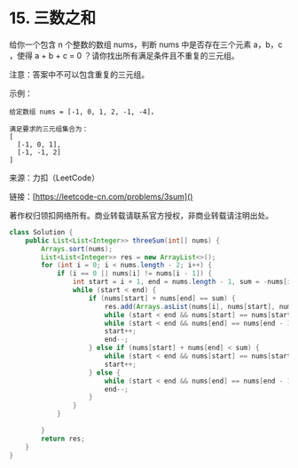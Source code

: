 # 15. 三数之和
给你一个包含 n 个整数的数组 nums，判断 nums 中是否存在三个元素 a，b，c ，使得 a + b + c = 0 ？请你找出所有满足条件且不重复的三元组。

注意：答案中不可以包含重复的三元组。

示例：

```
给定数组 nums = [-1, 0, 1, 2, -1, -4]，

满足要求的三元组集合为：
[
  [-1, 0, 1],
  [-1, -1, 2]
]
```

来源：力扣（LeetCode）

链接：[https://leetcode-cn.com/problems/3sum]()

著作权归领扣网络所有。商业转载请联系官方授权，非商业转载请注明出处。

```java
class Solution {
    public List<List<Integer>> threeSum(int[] nums) {
        Arrays.sort(nums);
        List<List<Integer>> res = new ArrayList<>();
        for (int i = 0; i < nums.length - 2; i++) {
            if (i == 0 || nums[i] != nums[i - 1]) {
                int start = i + 1, end = nums.length - 1, sum = -nums[i];
                while (start < end) {
                    if (nums[start] + nums[end] == sum) {
                        res.add(Arrays.asList(nums[i], nums[start], nums[end]));
                        while (start < end && nums[start] == nums[start + 1]) start++;
                        while (start < end && nums[end] == nums[end - 1]) end--;
                        start++;
                        end--;
                    } else if (nums[start] + nums[end] < sum) {
                        while (start < end && nums[start] == nums[start + 1]) start++;
                        start++;
                    } else {
                        while (start < end && nums[end] == nums[end - 1]) end--;
                        end--;
                    }
                }
            }
            
        }
        return res;
    }
}
```
